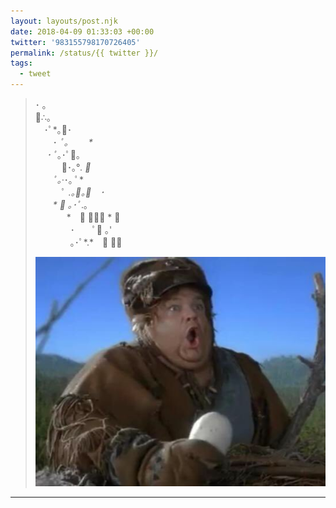 ```yaml
---
layout: layouts/post.njk
date: 2018-04-09 01:33:03 +00:00
twitter: '983155798170726405'
permalink: /status/{{ twitter }}/
tags: 
  - tweet
---
```


> ･ ｡  
>  🦅∴｡  
> 　･ﾟ*｡🦅･  
> 　　･ *ﾟ｡　　 *  
> 　 ･ ﾟ*｡･ﾟ🦅｡  
> 　　　🦅･｡°*. ﾟ  
>  　　ﾟ｡·*･｡ ﾟ*  
> 　　　ﾟ *.｡🦅｡🦅　･  
> 　　* 🦅 ｡･ﾟ*.｡  
> 　　  　 *　🦅 ﾟ･｡ *  ｡  
> 　　　　･　　ﾟ🦅 ｡'  
> 　　　　｡･ﾟ*.*　🦅 ﾟ･ 
> 
> ![Chris Farley shocked holding an eagle’s egg from “Almost Heroes”](/img/983155798170726405-DaTe-72U0AAC9mg.jpg)

---
